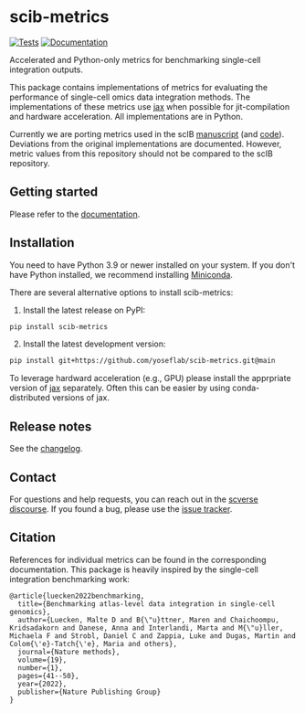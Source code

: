 # scib-metrics

[![Tests][badge-tests]][link-tests]
[![Documentation][badge-docs]][link-docs]

[badge-tests]: https://img.shields.io/github/actions/workflow/status/yoseflab/scib-metrics/test.yaml?branch=main
[link-tests]: https://github.com/yoseflab/scib-metrics/actions/workflows/test.yml
[badge-docs]: https://img.shields.io/readthedocs/scib-metrics

Accelerated and Python-only metrics for benchmarking single-cell integration outputs.

This package contains implementations of metrics for evaluating the performance of single-cell omics data integration methods. The implementations of these metrics use [jax](https://jax.readthedocs.io/en/latest/) when possible for jit-compilation and hardware acceleration. All implementations are in Python.

Currently we are porting metrics used in the scIB [manuscript](https://www.nature.com/articles/s41592-021-01336-8) (and [code](https://github.com/theislab/scib)). Deviations from the original implementations are documented. However, metric values from this repository should not be compared to the scIB repository.

## Getting started

Please refer to the [documentation][link-docs].

## Installation

You need to have Python 3.9 or newer installed on your system. If you don't have
Python installed, we recommend installing [Miniconda](https://docs.conda.io/en/latest/miniconda.html).

There are several alternative options to install scib-metrics:

<!--
1) Install the latest release of `scib-metrics` from `PyPI <https://pypi.org/project/scib-metrics/>`_:

```bash
pip install scib-metrics
```
-->

1. Install the latest release on PyPI:

```bash
pip install scib-metrics
```

2. Install the latest development version:

```bash
pip install git+https://github.com/yoseflab/scib-metrics.git@main
```

To leverage hardward acceleration (e.g., GPU) please install the apprpriate version of [jax](https://github.com/google/jax#installation) separately. Often this can be easier by using conda-distributed versions of jax.

## Release notes

See the [changelog][changelog].

## Contact

For questions and help requests, you can reach out in the [scverse discourse][scverse-discourse].
If you found a bug, please use the [issue tracker][issue-tracker].

## Citation

References for individual metrics can be found in the corresponding documentation. This package is heavily inspired by the single-cell integration benchmarking work:

```
@article{luecken2022benchmarking,
  title={Benchmarking atlas-level data integration in single-cell genomics},
  author={Luecken, Malte D and B{\"u}ttner, Maren and Chaichoompu, Kridsadakorn and Danese, Anna and Interlandi, Marta and M{\"u}ller, Michaela F and Strobl, Daniel C and Zappia, Luke and Dugas, Martin and Colom{\'e}-Tatch{\'e}, Maria and others},
  journal={Nature methods},
  volume={19},
  number={1},
  pages={41--50},
  year={2022},
  publisher={Nature Publishing Group}
}
```

[scverse-discourse]: https://discourse.scverse.org/
[issue-tracker]: https://github.com/yoseflab/scib-metrics/issues
[changelog]: https://scib-metrics.readthedocs.io/latest/changelog.html
[link-docs]: https://scib-metrics.readthedocs.io
[link-api]: https://scib-metrics.readthedocs.io/latest/api.html

